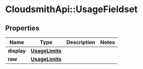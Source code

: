 # CloudsmithApi::UsageFieldset

## Properties
Name | Type | Description | Notes
------------ | ------------- | ------------- | -------------
**display** | [**UsageLimits**](UsageLimits.md) |  | 
**raw** | [**UsageLimits**](UsageLimits.md) |  | 


